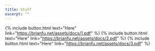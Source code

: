 ```yaml
---
title: Stuff
excerpt: ""
---
```



{% include button.html text="Here" link="https://brianfu.net/assets/docs/1.pdf" %}
{% include button.html text="Here" link="https://brianfu.net/assets/docs/2.pdf" %}
{% include button.html text="Here" link="https://brianfu.net/assets/docs/3.pdf" %}